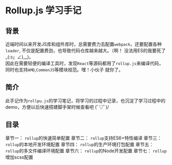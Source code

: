 # Rollup.js 学习手记

## 背景
近端时间以来开发JS库和组件库时，总需要费力去配置`webpack`，还要配置各种`loader`, 不仅是配置费劲，也导致代码仓库越来越大。（啊！ 没法用ES的我要死了  _(:з」∠)__)。   
因此在需要轻便的编译工具时，发现`React`等源码都用了`rollup.js`来编译代码，同时也支持`AMD`,`CommonJS`等模块规范。嘿！小伙子 就你了。

## 简介
此手记作为`rollpu.js`的学习笔记，将学习的过程中记录，也沉淀了学习过程中的demo，方便以后快速搭建脚手架时候查看吧 (ﾟ▽ﾟ)/


## 目录

 章节一： `rollup`的快速简单配置
 章节二： `rollup`支持ES6+特性编译
 章节三： `rollup`的本地开发环境配置
 章节四： `rollup`的生产环境打包配置
 章节五： `rollup`的多文件编译环境配置
 章节六： `rollup`的Node开发配置
 章节七： `rollup`增加scss配置